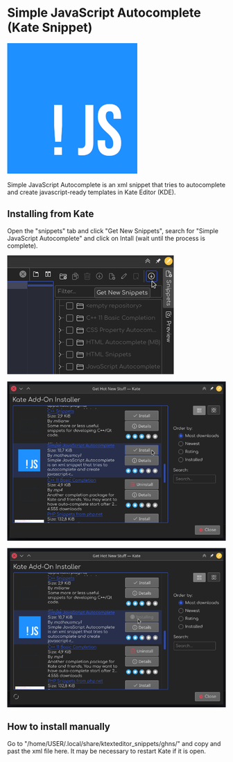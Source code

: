 # Simple JavaScript Autocomplete (Kate Snippet)
![Icon](https://github.com/mblithium/Simple-JavaScript-Autocomplete-Kate-Snippet-/raw/main/img/Icon/simplejssnippets.png "Simple JavaScript Autocomplete Icon")

Simple JavaScript Autocomplete is an xml snippet that tries to autocomplete and create  javascript-ready templates in Kate Editor (KDE).

## Installing from Kate
Open the "snippets" tab and click "Get New Snippets", search for "Simple JavaScript Autocomplete" and click on Intall (wait until the process is complete).

![How to Install 1](https://github.com/mblithium/Simple-JavaScript-Autocomplete-Kate-Snippet-/raw/main/img/Install/Install-Pass_1.png)

![How to Install 2](https://github.com/mblithium/Simple-JavaScript-Autocomplete-Kate-Snippet-/raw/main/img/Install/Install-Pass_2.png)

![How to Install 3](https://github.com/mblithium/Simple-JavaScript-Autocomplete-Kate-Snippet-/raw/main/img/Install/Install-Pass_3.png)

## How to install manually
Go to "/home/USER/.local/share/ktexteditor_snippets/ghns/" and copy and past the xml file here. It may be necessary to restart Kate if it is open.

